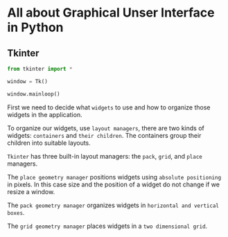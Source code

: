# All about Graphical Unser Interface in Python

## Tkinter

```python
from tkinter import *

window = Tk()

window.mainloop()
```

First we need to decide what `widgets` to use and how to organize those widgets in the application. 

To organize our widgets, use `layout managers`, there are two kinds of widgets: `containers` and `their children`. The containers group their children into suitable layouts.

`Tkinter` has three built-in layout managers: the `pack`, `grid`, and `place` managers. 

The `place geometry manager` positions widgets using `absolute positioning` in pixels. In this case size and the position of a widget do not change if we resize a window.

The `pack geometry manager` organizes widgets in `horizontal and vertical boxes`. 

The `grid geometry manager` places widgets in a `two dimensional grid`.


